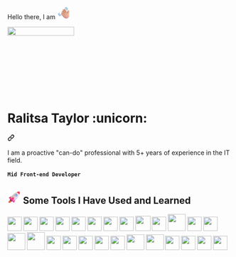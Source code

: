 <p>Hello there, I am <img src="https://github.com/Tarikul-Islam-Anik/tarikul-islam-anik/blob/main/assets/images/Waving%20Hand%20Medium-Light%20Skin%20Tone.png" width="29px" style="max-width: 100%;"></p>
<div class="markdown-heading" dir="auto"><img style="height:auto;" alt="" src="https://avatars.githubusercontent.com/u/14346554?v=4" width="150" height="150" style="max-width: 100%; object-fit: cover; border-radius: 50%;"><h1 class="heading-element" dir="auto">Ralitsa Taylor :unicorn:</h1><svg class="octicon octicon-link" viewBox="0 0 16 16" version="1.1" width="16" height="16" aria-hidden="true"><path d="m7.775 3.275 1.25-1.25a3.5 3.5 0 1 1 4.95 4.95l-2.5 2.5a3.5 3.5 0 0 1-4.95 0 .751.751 0 0 1 .018-1.042.751.751 0 0 1 1.042-.018 1.998 1.998 0 0 0 2.83 0l2.5-2.5a2.002 2.002 0 0 0-2.83-2.83l-1.25 1.25a.751.751 0 0 1-1.042-.018.751.751 0 0 1-.018-1.042Zm-4.69 9.64a1.998 1.998 0 0 0 2.83 0l1.25-1.25a.751.751 0 0 1 1.042.018.751.751 0 0 1 .018 1.042l-1.25 1.25a3.5 3.5 0 1 1-4.95-4.95l2.5-2.5a3.5 3.5 0 0 1 4.95 0 .751.751 0 0 1-.018 1.042.751.751 0 0 1-1.042.018 1.998 1.998 0 0 0-2.83 0l-2.5 2.5a1.998 1.998 0 0 0 0 2.83Z"></path></svg></div></div>

<p>I am a proactive "can-do" professional with 5+ years of experience in the IT field.</p>

**`Mid Front-end Developer`**

<h2> <img src="https://raw.githubusercontent.com/Tarikul-Islam-Anik/tarikul-islam-anik/main/assets/images/Rocket.png" width="30" style="max-width: 100%;"> Some Tools I Have Used and Learned</h2>
<p align="left">
  <img src="https://cdn.jsdelivr.net/gh/devicons/devicon@latest/icons/vscode/vscode-original.svg" width="32" height="32" loading="lazy">
  <img src="https://cdn.jsdelivr.net/gh/devicons/devicon@latest/icons/webstorm/webstorm-original.svg" width="32" height="32" loading="lazy">
  <img src="https://cdn.jsdelivr.net/gh/devicons/devicon@latest/icons/html5/html5-original.svg" width="32" height="32" loading="lazy">
  <img src="https://cdn.jsdelivr.net/gh/devicons/devicon@latest/icons/css3/css3-original.svg" width="32" height="32" loading="lazy">
  <img src="https://cdn.jsdelivr.net/gh/devicons/devicon@latest/icons/sass/sass-original.svg" width="32" height="32" loading="lazy">
  <img src="https://cdn.jsdelivr.net/gh/devicons/devicon@latest/icons/tailwindcss/tailwindcss-original.svg" width="32" height="32" loading="lazy">
  <img src="https://cdn.jsdelivr.net/gh/devicons/devicon@latest/icons/javascript/javascript-original.svg" width="32" height="32" loading="lazy">
  <img src="https://cdn.jsdelivr.net/gh/devicons/devicon@latest/icons/jquery/jquery-original.svg" width="32" height="32" loading="lazy">
  <img src="https://cdn.jsdelivr.net/gh/devicons/devicon@latest/icons/bootstrap/bootstrap-original.svg" width="34" height="34" loading="lazy">
  <img src="https://cdn.jsdelivr.net/gh/devicons/devicon@latest/icons/git/git-original.svg" width="32" height="32" loading="lazy">
  <img src="https://cdn.jsdelivr.net/gh/devicons/devicon@latest/icons/gulp/gulp-plain.svg" width="40" height="38" loading="lazy">
  <img src="https://cdn.jsdelivr.net/gh/devicons/devicon@latest/icons/vuejs/vuejs-original.svg" width="32" height="32" loading="lazy">
  <img src="https://cdn.jsdelivr.net/gh/devicons/devicon@latest/icons/typescript/typescript-original.svg" width="32" height="32" loading="lazy">
  <img src="https://cdn.jsdelivr.net/gh/devicons/devicon@latest/icons/graphql/graphql-plain.svg" width="40" height="38" loading="lazy">
  <img src="https://cdn.jsdelivr.net/gh/devicons/devicon@latest/icons/docker/docker-plain-wordmark.svg" width="40" height="40" loading="lazy">
  <img src="https://cdn.jsdelivr.net/gh/devicons/devicon@latest/icons/nodejs/nodejs-original.svg" width="32" height="32" loading="lazy">
  <img src="https://cdn.jsdelivr.net/gh/devicons/devicon@latest/icons/python/python-original.svg" width="32" height="32" loading="lazy">
  <img src="https://cdn.jsdelivr.net/gh/devicons/devicon@latest/icons/mongodb/mongodb-original-wordmark.svg" width="32" height="32" loading="lazy">
  <img src="https://cdn.jsdelivr.net/gh/devicons/devicon@latest/icons/mongoose/mongoose-original-wordmark.svg" width="32" height="32" loading="lazy">
  <img src="https://cdn.jsdelivr.net/gh/devicons/devicon@latest/icons/postman/postman-original.svg" width="32" height="32" loading="lazy">
  <img src="https://cdn.jsdelivr.net/gh/devicons/devicon@latest/icons/firebase/firebase-original-wordmark.svg" width="40" height="35" loading="lazy">
  <img src="https://cdn.jsdelivr.net/gh/devicons/devicon@latest/icons/netlify/netlify-original-wordmark.svg" width="40" height="35" loading="lazy">
  <img src="https://cdn.jsdelivr.net/gh/devicons/devicon@latest/icons/figma/figma-original.svg" width="32" height="32" loading="lazy">
  <img src="https://cdn.jsdelivr.net/gh/devicons/devicon@latest/icons/photoshop/photoshop-original.svg" width="32" height="32" loading="lazy">
  <img src="https://cdn.jsdelivr.net/gh/devicons/devicon@latest/icons/xd/xd-original.svg" width="32" height="32" loading="lazy">
  <img src="https://cdn.jsdelivr.net/gh/devicons/devicon@latest/icons/jira/jira-original-wordmark.svg" width="32" height="32" loading="lazy">
</p>  
          
          
          
